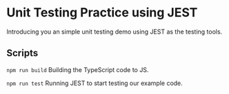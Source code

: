 # Unit Testing Practice using JEST

Introducing you an simple unit testing demo using JEST as the testing tools.

## Scripts

`npm run build` Building the TypeScript code to JS.

`npm run test` Running JEST to start testing our example code.